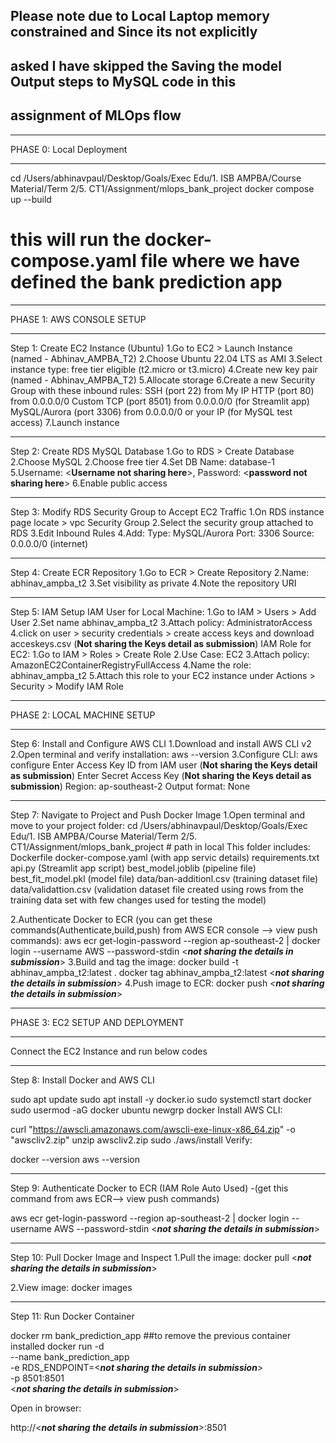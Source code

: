
## Please note due to Local Laptop memory constrained and Since its not explicitly 
## asked I have skipped the Saving the model Output steps to MySQL code in this
## assignment of MLOps flow

________________________________________
PHASE 0: Local Deployment
________________________________________
cd /Users/abhinavpaul/Desktop/Goals/Exec Edu/1. ISB AMPBA/Course Material/Term 2/5. CT1/Assignment/mlops_bank_project
docker compose up --build
# this will run the docker-compose.yaml file where we have defined the bank prediction app
________________________________________
PHASE 1: AWS CONSOLE SETUP
________________________________________
Step 1: Create EC2 Instance (Ubuntu)
1.Go to EC2 > Launch Instance (named - Abhinav_AMPBA_T2)
2.Choose Ubuntu 22.04 LTS as AMI
3.Select instance type: free tier eligible (t2.micro or t3.micro)
4.Create new key pair (named - Abhinav_AMPBA_T2)
5.Allocate storage
6.Create a new Security Group with these inbound rules:
   SSH (port 22) from My IP
   HTTP (port 80) from 0.0.0.0/0
   Custom TCP (port 8501) from 0.0.0.0/0 (for Streamlit app)
   MySQL/Aurora (port 3306) from 0.0.0.0/0 or your IP (for MySQL test access)
7.Launch instance
________________________________________
Step 2: Create RDS MySQL Database
1.Go to RDS > Create Database
2.Choose MySQL
2.Choose free tier
4.Set DB Name: database-1
5.Username: <****Username not sharing here****>, Password: <****password not sharing here****>
6.Enable public access
________________________________________
Step 3: Modify RDS Security Group to Accept EC2 Traffic
1.On RDS instance page locate > vpc Security Group 
2.Select the security group attached to RDS
3.Edit Inbound Rules
4.Add:
   Type: MySQL/Aurora
   Port: 3306
   Source: 0.0.0.0/0 (internet)
________________________________________
Step 4: Create ECR Repository
1.Go to ECR > Create Repository
2.Name: abhinav_ampba_t2
3.Set visibility as private
4.Note the repository URI
________________________________________
Step 5: IAM Setup
IAM User for Local Machine:
1.Go to IAM > Users > Add User
2.Set name abhinav_ampba_t2
3.Attach policy: AdministratorAccess
4.click on user > security credentials > create access keys and download acceskeys.csv (****Not sharing the Keys detail as submission****)
IAM Role for EC2:
1.Go to IAM > Roles > Create Role
2.Use Case: EC2
3.Attach policy: AmazonEC2ContainerRegistryFullAccess
4.Name the role: abhinav_ampba_t2
5.Attach this role to your EC2 instance under Actions > Security > Modify IAM Role
________________________________________
PHASE 2: LOCAL MACHINE SETUP
________________________________________
Step 6: Install and Configure AWS CLI
1.Download and install AWS CLI v2
2.Open terminal and verify installation:
aws --version
3.Configure CLI:
aws configure
	Enter Access Key ID from IAM user (****Not sharing the Keys detail as submission****)
	Enter Secret Access Key (****Not sharing the Keys detail as submission****)
	Region: ap-southeast-2
	Output format: None
________________________________________
Step 7: Navigate to Project and Push Docker Image
1.Open terminal and move to your project folder:
cd /Users/abhinavpaul/Desktop/Goals/Exec Edu/1. ISB AMPBA/Course Material/Term 2/5. CT1/Assignment/mlops_bank_project # path in local
This folder includes:
	Dockerfile
   docker-compose.yaml (with app servic details)
	requirements.txt
	api.py (Streamlit app script) 
   best_model.joblib (pipeline file)
   best_fit_model.pkl (model file)
	data/ban-additionl.csv (training dataset file)
   data/validattion.csv (validation dataset file created using rows from the training data set with few changes used for testing the model)

2.Authenticate Docker to ECR (you can get these commands(Authenticate,build,push) from AWS ECR console --> view push commands):
aws ecr get-login-password --region ap-southeast-2 | docker login --username AWS --password-stdin <*****not sharing the details in submission*****>
3.Build and tag the image:
docker build -t abhinav_ampba_t2:latest .
docker tag abhinav_ampba_t2:latest <*****not sharing the details in submission*****>
4.Push image to ECR:
docker push <*****not sharing the details in submission*****>
________________________________________
PHASE 3: EC2 SETUP AND DEPLOYMENT
________________________________________
Connect the EC2 Instance and run below codes
________________________________________
Step 8: Install Docker and AWS CLI

sudo apt update
sudo apt install -y docker.io
sudo systemctl start docker
sudo usermod -aG docker ubuntu
newgrp docker
Install AWS CLI:

curl "https://awscli.amazonaws.com/awscli-exe-linux-x86_64.zip" -o "awscliv2.zip"
unzip awscliv2.zip
sudo ./aws/install
Verify:

docker --version
aws --version
________________________________________
Step 9: Authenticate Docker to ECR (IAM Role Auto Used) -(get this command from aws ECR--> view push commands)

aws ecr get-login-password --region ap-southeast-2 | docker login --username AWS --password-stdin <*****not sharing the details in submission*****>
________________________________________
Step 10: Pull Docker Image and Inspect
1.Pull the image:
docker pull <*****not sharing the details in submission*****>

2.View image:
docker images
________________________________________
Step 11: Run Docker Container

docker rm bank_prediction_app ##to remove the previous container installed
docker run -d \
  --name bank_prediction_app \
  -e RDS_ENDPOINT=<*****not sharing the details in submission*****> \
  -p 8501:8501 \
  <*****not sharing the details in submission*****>

Open in browser:

http://<*****not sharing the details in submission*****>:8501

